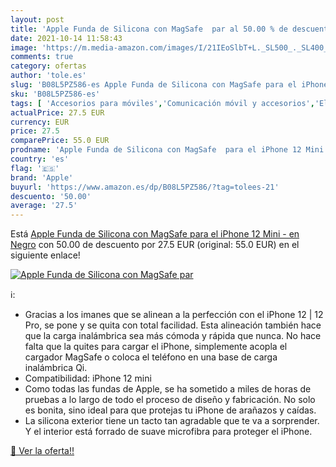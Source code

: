 ```yaml
---
layout: post
title: 'Apple Funda de Silicona con MagSafe  par al 50.00 % de descuento'
date: 2021-10-14 11:58:43
image: 'https://m.media-amazon.com/images/I/21IEoSlbT+L._SL500_._SL400_.jpg'
comments: true
category: ofertas
author: 'tole.es'
slug: 'B08L5PZ586-es Apple Funda de Silicona con MagSafe para el iPhone 12 Mini...'
sku: 'B08L5PZ586-es'
tags: [ 'Accesorios para móviles','Comunicación móvil y accesorios','Electrónica','Fundas y carcasas para teléfonos móviles','apple','iphone', ]
actualPrice: 27.5 EUR
currency: EUR
price: 27.5
comparePrice: 55.0 EUR
prodname: 'Apple Funda de Silicona con MagSafe  para el iPhone 12 Mini  - en Negro'
country: 'es'
flag: '🇪🇸'
brand: 'Apple'
buyurl: 'https://www.amazon.es/dp/B08L5PZ586/?tag=tolees-21'
descuento: '50.00'
average: '27.5'
---
```


Está [Apple Funda de Silicona con MagSafe  para el iPhone 12 Mini  - en Negro](https://www.amazon.es/dp/B08L5PZ586/?tag=tolees-21) con 50.00 de descuento por 27.5 EUR (original: 55.0 EUR) en el siguiente enlace!

[![Apple Funda de Silicona con MagSafe  par](https://m.media-amazon.com/images/I/21IEoSlbT+L._SL500_._SL400_.jpg)](https://www.amazon.es/dp/B08L5PZ586/?tag=tolees-21)

ℹ️:

- Gracias a los imanes que se alinean a la perfección con el iPhone 12 | 12 Pro, se pone y se quita con total facilidad. Esta alineación también hace que la carga inalámbrica sea más cómoda y rápida que nunca. No hace falta que la quites para cargar el iPhone, simplemente acopla el cargador MagSafe o coloca el teléfono en una base de carga inalámbrica Qi.
- Compatibilidad: iPhone 12 mini
- Como todas las fundas de Apple, se ha sometido a miles de horas de pruebas a lo largo de todo el proceso de diseño y fabricación. No solo es bonita, sino ideal para que protejas tu iPhone de arañazos y caídas.
- La silicona exterior tiene un tacto tan agradable que te va a sorprender. Y el interior está forrado de suave microfibra para proteger el iPhone.

[🛒 Ver la oferta!!](https://www.amazon.es/dp/B08L5PZ586/?tag=tolees-21)
